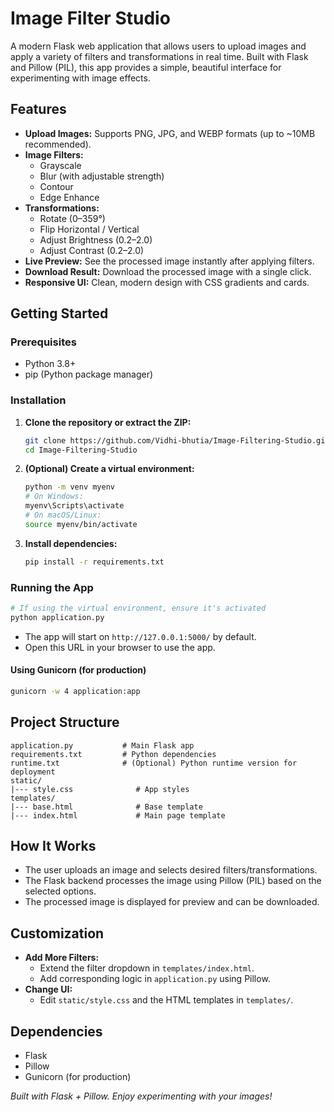 # Image Filter Studio

A modern Flask web application that allows users to upload images and apply a variety of filters and transformations in real time. Built with Flask and Pillow (PIL), this app provides a simple, beautiful interface for experimenting with image effects.

## Features

- **Upload Images:** Supports PNG, JPG, and WEBP formats (up to ~10MB recommended).
- **Image Filters:**
  - Grayscale
  - Blur (with adjustable strength)
  - Contour
  - Edge Enhance
- **Transformations:**
  - Rotate (0–359°)
  - Flip Horizontal / Vertical
  - Adjust Brightness (0.2–2.0)
  - Adjust Contrast (0.2–2.0)
- **Live Preview:** See the processed image instantly after applying filters.
- **Download Result:** Download the processed image with a single click.
- **Responsive UI:** Clean, modern design with CSS gradients and cards.

## Getting Started

### Prerequisites
- Python 3.8+
- pip (Python package manager)

### Installation

1. **Clone the repository or extract the ZIP:**
   ```sh
   git clone https://github.com/Vidhi-bhutia/Image-Filtering-Studio.git
   cd Image-Filtering-Studio
   ```

2. **(Optional) Create a virtual environment:**
   ```sh
   python -m venv myenv
   # On Windows:
   myenv\Scripts\activate
   # On macOS/Linux:
   source myenv/bin/activate
   ```

3. **Install dependencies:**
   ```sh
   pip install -r requirements.txt
   ```

### Running the App

```sh
# If using the virtual environment, ensure it's activated
python application.py
```

- The app will start on `http://127.0.0.1:5000/` by default.
- Open this URL in your browser to use the app.

#### Using Gunicorn (for production)
```sh
gunicorn -w 4 application:app
```

## Project Structure

```
application.py           # Main Flask app
requirements.txt         # Python dependencies
runtime.txt              # (Optional) Python runtime version for deployment
static/
|--- style.css              # App styles
templates/
|--- base.html              # Base template
|--- index.html             # Main page template
```

## How It Works

- The user uploads an image and selects desired filters/transformations.
- The Flask backend processes the image using Pillow (PIL) based on the selected options.
- The processed image is displayed for preview and can be downloaded.

## Customization

- **Add More Filters:**
  - Extend the filter dropdown in `templates/index.html`.
  - Add corresponding logic in `application.py` using Pillow.
- **Change UI:**
  - Edit `static/style.css` and the HTML templates in `templates/`.

## Dependencies
- Flask
- Pillow
- Gunicorn (for production)

*Built with Flask + Pillow. Enjoy experimenting with your images!*
